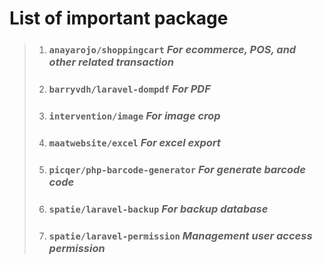 # List of important package
> 1. ### ```anayarojo/shoppingcart``` _For ecommerce, POS, and other related transaction_
> 2. ### ```barryvdh/laravel-dompdf``` _For PDF_
> 3. ### ```intervention/image``` _For image crop_
> 4. ### ```maatwebsite/excel``` _For excel export_
> 5. ### ```picqer/php-barcode-generator``` _For generate barcode code_
> 6. ### ```spatie/laravel-backup``` _For backup database_
> 7. ### ```spatie/laravel-permission``` _Management user access permission_